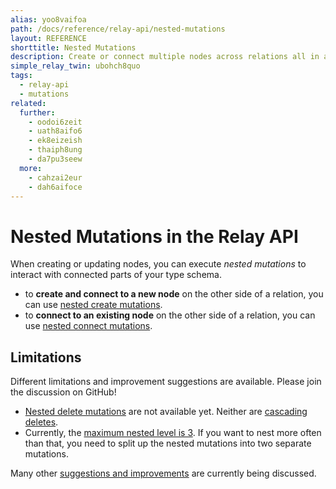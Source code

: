 ```yaml
---
alias: yoo8vaifoa
path: /docs/reference/relay-api/nested-mutations
layout: REFERENCE
shorttitle: Nested Mutations
description: Create or connect multiple nodes across relations all in a single mutation.
simple_relay_twin: ubohch8quo
tags:
  - relay-api
  - mutations
related:
  further:
    - oodoi6zeit
    - uath8aifo6
    - ek8eizeish
    - thaiph8ung
    - da7pu3seew
  more:
    - cahzai2eur
    - dah6aifoce
---
```


# Nested Mutations in the Relay API

When creating or updating nodes, you can execute _nested mutations_ to interact with connected parts of your type schema.

* to **create and connect to a new node** on the other side of a relation, you can use [nested create mutations](!alias-ma6eijae7a).
* to **connect to an existing node** on the other side of a relation, you can use [nested connect mutations](!alias-ec6aegaiso).

## Limitations

Different limitations and improvement suggestions are available. Please join the discussion on GitHub!

* [Nested delete mutations](https://github.com/graphcool/feature-requests/issues/42) are not available yet. Neither are [cascading deletes](https://github.com/graphcool/feature-requests/issues/47).
* Currently, the [maximum nested level is 3](https://github.com/graphcool/feature-requests/issues/313). If you want to nest more often than that, you need to split up the nested mutations into two separate mutations.

Many other [suggestions and improvements](https://github.com/graphcool/feature-requests/issues/127) are currently being discussed.
